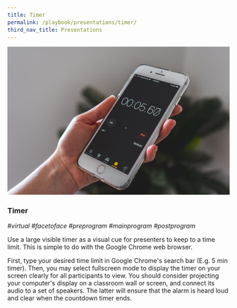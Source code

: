 ```yaml
---
title: Timer
permalink: /playbook/presentations/timer/
third_nav_title: Presentations
---
```

![Timer](/images/timer.jpg)

### Timer 
*#virtual #facetoface #preprogram #mainprogram #postprogram*

Use a large visible timer as a visual cue for presenters to keep to a time limit. This is simple to do with the Google Chrome web browser.

First, type your desired time limit in Google Chrome's search bar (E.g. 5 min timer). Then, you may select fullscreen mode to display the timer on your screen clearly for all participants to view. You should consider projecting your computer's display on a classroom wall or screen, and connect its audio to a set of speakers. The latter will ensure that the alarm is heard loud and clear when the countdown timer ends. 
